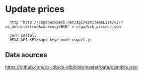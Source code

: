 # Update prices

```shell script
  http "http://csgobackpack.net/api/GetItemsList/v2/?no_details=true&currency=RUB" > csgo/bck_prices.json
```

```shell script
  yarn install
  HEXA_API_KEY=<api_key> node csgo/t.js
```

## Data sources

https://github.com/cs-idb/cs-idb/blob/master/data/paintkits.json